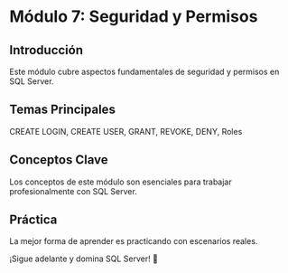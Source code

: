 # Módulo 7: Seguridad y Permisos

## Introducción

Este módulo cubre aspectos fundamentales de seguridad y permisos en SQL Server.

## Temas Principales

CREATE LOGIN, CREATE USER, GRANT, REVOKE, DENY, Roles

## Conceptos Clave

Los conceptos de este módulo son esenciales para trabajar profesionalmente con SQL Server.

## Práctica

La mejor forma de aprender es practicando con escenarios reales.

¡Sigue adelante y domina SQL Server! 🚀
